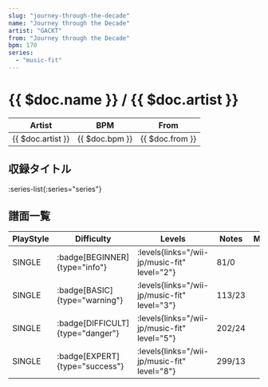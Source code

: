 ```yaml
---
slug: "journey-through-the-decade"
name: "Journey through the Decade"
artist: "GACKT"
from: "Journey through the Decade"
bpm: 170
series:
  - "music-fit"
---
```


# {{ $doc.name }} / {{ $doc.artist }}

|Artist|BPM|From|
|------|---|----|
|{{ $doc.artist }}|{{ $doc.bpm }}|{{ $doc.from }}|

## 収録タイトル

:series-list{:series="series"}

## 譜面一覧

|PlayStyle|Difficulty|Levels|Notes|Movie|
|---------|----------|------|-----|-----|
|SINGLE| :badge[BEGINNER]{type="info"}| :levels{links="/wii-jp/music-fit" level="2"}|81/0||
|SINGLE| :badge[BASIC]{type="warning"}| :levels{links="/wii-jp/music-fit" level="3"}|113/23||
|SINGLE| :badge[DIFFICULT]{type="danger"}| :levels{links="/wii-jp/music-fit" level="5"}|202/24||
|SINGLE| :badge[EXPERT]{type="success"}| :levels{links="/wii-jp/music-fit" level="8"}|299/13||
